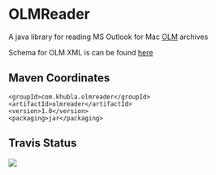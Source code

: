 # OLMReader

A java library for reading MS Outlook for Mac [OLM](https://support.office.com/en-us/article/Export-or-manually-archive-Outlook-items-281a62bf-cc42-46b1-9ad5-6bda80ca3106) archives

Schema for OLM XML is can be found [here](https://github.com/teverett/OLMReader/blob/master/src/main/resources/olm.xsd)

Maven Coordinates
-------------------

```
<groupId>com.khubla.olmreader</groupId>
<artifactId>olmreader</artifactId>
<version>1.0</version>
<packaging>jar</packaging>
```

Travis Status
---------

<a href="https://travis-ci.org/teverett/OLMReader"><img src="https://api.travis-ci.org/teverett/OLMReader.png"></a>


